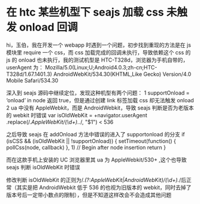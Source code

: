 # 在 htc 某些机型下 seajs 加载 css 未触发 onload 回调

hi，玉伯，我在开发一个 webapp 时遇到一个问题，初步找到重现的方法是在 js 模块里 require 一个 css，而 css 加载完成的回调未执行，导致依赖这个 css 的 js 的 onload 也未执行，我的测试机型是 HTC-T328d，浏览器为手机自带的，userAgent 为：
Mozilla/5.0(Linux;U;Android4.0.3;zh-cn;HTC-T328d/1.67.1401.3) AndroidWebKit/534.30(KHTML,Like Gecko) Version/4.0 Mobile Safari/534.30

深入到 seajs 源码中继续定位，发现这种机型有两个问题：
1 supportOnload = ‘onload’ in node 返回 true，但是通过创建 link 标签加载 css 却无法触发 onload
2 ua 中没有 AppleWebkit，而是 AndroidWebkit，导致 seajs 判断是否为老版本的 webkit 时错误
var isOldWebKit = +navigator.userAgent
.replace(/.*AppleWebKit\/(\d+)..*/, "$1") < 536

之后导致 seajs 在 addOnload 方法中错误的进入了 supportonload 的分支
if (isCSS && (isOldWebKit || !supportOnload)) {
setTimeout(function() {
pollCss(node, callback)
}, 1) // Begin after node insertion
return
}

而在这款手机上安装的 UC 浏览器里其 ua 为 AppleWebkit/530+ ,这个也导致 seajs 判断 isOldWebKit 时错误

修改判断 isOldWebKit 的正则为/.*(?:AppleWebKit|AndroidWebKit)\/(\d+).*/后正常（其实是把 AndroidWebkit 低于 536 的也视为旧版本的 webkit，同时去掉了版本号后一定带小数点的限制），但是不知道这样改会不会造成其他问题